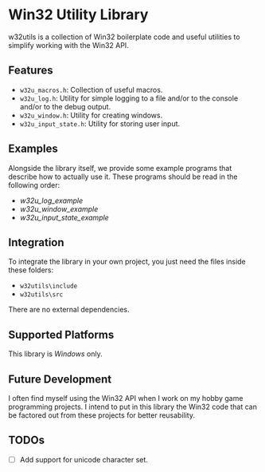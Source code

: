 # Win32 Utility Library

w32utils is a collection of Win32 boilerplate code and useful utilities to simplify working with the Win32 API.

## Features

- `w32u_macros.h`: Collection of useful macros.
- `w32u_log.h`: Utility for simple logging to a file and/or to the console and/or to the debug output.
- `w32u_window.h`: Utility for creating windows.
- `w32u_input_state.h`: Utility for storing user input.

## Examples

Alongside the library itself, we provide some example programs that describe how to actually use it.
These programs should be read in the following order:
- *w32u_log_example*
- *w32u_window_example*
- *w32u_input_state_example*

## Integration

To integrate the library in your own project, you just need the files inside these folders:
- `w32utils\include`
- `w32utils\src`

There are no external dependencies.

## Supported Platforms

This library is *Windows* only.

## Future Development

I often find myself using the Win32 API when I work on my hobby game programming projects.
I intend to put in this library the Win32 code that can be factored out from these projects for better reusability.

## TODOs
- [ ] Add support for unicode character set.
